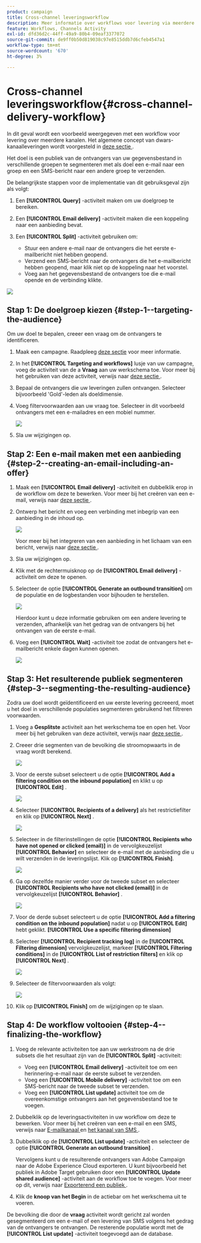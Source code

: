 ```yaml
---
product: campaign
title: Cross-channel leveringsworkflow
description: Meer informatie over workflows voor levering via meerdere kanalen
feature: Workflows, Channels Activity
exl-id: dfd36d2c-44ff-49a9-80b4-09eaf3377072
source-git-commit: de9ff0b50d819038c97e8515ddb7d6cfeb4547a1
workflow-type: tm+mt
source-wordcount: '670'
ht-degree: 3%

---
```


# Cross-channel leveringsworkflow{#cross-channel-delivery-workflow}



In dit geval wordt een voorbeeld weergegeven met een workflow voor levering over meerdere kanalen. Het algemene concept van dwars-kanaalleveringen wordt voorgesteld in [ deze sectie ](cross-channel-deliveries.md).

Het doel is een publiek van de ontvangers van uw gegevensbestand in verschillende groepen te segmenteren met als doel een e-mail naar een groep en een SMS-bericht naar een andere groep te verzenden.

De belangrijkste stappen voor de implementatie van dit gebruiksgeval zijn als volgt:

1. Een **[!UICONTROL Query]** -activiteit maken om uw doelgroep te bereiken.
1. Een **[!UICONTROL Email delivery]** -activiteit maken die een koppeling naar een aanbieding bevat.
1. Een **[!UICONTROL Split]** -activiteit gebruiken om:

   * Stuur een andere e-mail naar de ontvangers die het eerste e-mailbericht niet hebben geopend.
   * Verzend een SMS-bericht naar de ontvangers die het e-mailbericht hebben geopend, maar klik niet op de koppeling naar het voorstel.
   * Voeg aan het gegevensbestand de ontvangers toe die e-mail opende en de verbinding klikte.

![](assets/wkf_cross-channel_7.png)

## Stap 1: De doelgroep kiezen {#step-1--targeting-the-audience}

Om uw doel te bepalen, creeer een vraag om de ontvangers te identificeren.

1. Maak een campagne. Raadpleeg [deze sectie](../../campaign/using/setting-up-marketing-campaigns.md#creating-a-campaign) voor meer informatie.
1. In het **[!UICONTROL Targeting and workflows]** lusje van uw campagne, voeg de activiteit van de a **Vraag** aan uw werkschema toe. Voor meer bij het gebruiken van deze activiteit, verwijs naar [ deze sectie ](query.md).
1. Bepaal de ontvangers die uw leveringen zullen ontvangen. Selecteer bijvoorbeeld &#39;Gold&#39;-leden als doeldimensie.
1. Voeg filtervoorwaarden aan uw vraag toe. Selecteer in dit voorbeeld ontvangers met een e-mailadres en een mobiel nummer.

   ![](assets/wkf_cross-channel_3.png)

1. Sla uw wijzigingen op.

## Stap 2: Een e-mail maken met een aanbieding {#step-2--creating-an-email-including-an-offer}

1. Maak een **[!UICONTROL Email delivery]** -activiteit en dubbelklik erop in de workflow om deze te bewerken. Voor meer bij het creëren van een e-mail, verwijs naar [ deze sectie ](../../delivery/using/about-email-channel.md).
1. Ontwerp het bericht en voeg een verbinding met inbegrip van een aanbieding in de inhoud op.

   ![](assets/wkf_cross-channel_1.png)

   Voor meer bij het integreren van een aanbieding in het lichaam van een bericht, verwijs naar [ deze sectie ](../../interaction/using/integrating-an-offer-via-the-wizard.md#delivering-with-a-call-to-the-offer-engine).

1. Sla uw wijzigingen op.
1. Klik met de rechtermuisknop op de **[!UICONTROL Email delivery]** -activiteit om deze te openen.
1. Selecteer de optie **[!UICONTROL Generate an outbound transition]** om de populatie en de logbestanden voor bijhouden te herstellen.

   ![](assets/wkf_cross-channel_2.png)

   Hierdoor kunt u deze informatie gebruiken om een andere levering te verzenden, afhankelijk van het gedrag van de ontvangers bij het ontvangen van de eerste e-mail.

1. Voeg een **[!UICONTROL Wait]** -activiteit toe zodat de ontvangers het e-mailbericht enkele dagen kunnen openen.

   ![](assets/wkf_cross-channel_4.png)

## Stap 3: Het resulterende publiek segmenteren {#step-3--segmenting-the-resulting-audience}

Zodra uw doel wordt geïdentificeerd en uw eerste levering gecreeerd, moet u het doel in verschillende populaties segmenteren gebruikend het filtreren voorwaarden.

1. Voeg a **Gesplitste** activiteit aan het werkschema toe en open het. Voor meer bij het gebruiken van deze activiteit, verwijs naar [ deze sectie ](split.md).
1. Creeer drie segmenten van de bevolking die stroomopwaarts in de vraag wordt berekend.

   ![](assets/wkf_cross-channel_6.png)

1. Voor de eerste subset selecteert u de optie **[!UICONTROL Add a filtering condition on the inbound population]** en klikt u op **[!UICONTROL Edit]** .

   ![](assets/wkf_cross-channel_8.png)

1. Selecteer **[!UICONTROL Recipients of a delivery]** als het restrictiefilter en klik op **[!UICONTROL Next]** .

   ![](assets/wkf_cross-channel_9.png)

1. Selecteer in de filterinstellingen de optie **[!UICONTROL Recipients who have not opened or clicked (email)]** in de vervolgkeuzelijst **[!UICONTROL Behavior]** en selecteer de e-mail met de aanbieding die u wilt verzenden in de leveringslijst. Klik op **[!UICONTROL Finish]**.

   ![](assets/wkf_cross-channel_10.png)

1. Ga op dezelfde manier verder voor de tweede subset en selecteer **[!UICONTROL Recipients who have not clicked (email)]** in de vervolgkeuzelijst **[!UICONTROL Behavior]** .

   ![](assets/wkf_cross-channel_11.png)

1. Voor de derde subset selecteert u de optie **[!UICONTROL Add a filtering condition on the inbound population]** nadat u op **[!UICONTROL Edit]** hebt geklikt. **[!UICONTROL Use a specific filtering dimension]**
1. Selecteer **[!UICONTROL Recipient tracking log]** in de **[!UICONTROL Filtering dimension]** vervolgkeuzelijst, markeer **[!UICONTROL Filtering conditions]** in de **[!UICONTROL List of restriction filters]** en klik op **[!UICONTROL Next]** .

   ![](assets/wkf_cross-channel_12.png)

1. Selecteer de filtervoorwaarden als volgt:

   ![](assets/wkf_cross-channel_13.png)

1. Klik op **[!UICONTROL Finish]** om de wijzigingen op te slaan.

## Stap 4: De workflow voltooien {#step-4--finalizing-the-workflow}

1. Voeg de relevante activiteiten toe aan uw werkstroom na de drie subsets die het resultaat zijn van de **[!UICONTROL Split]** -activiteit:

   * Voeg een **[!UICONTROL Email delivery]** -activiteit toe om een herinnering-e-mail naar de eerste subset te verzenden.
   * Voeg een **[!UICONTROL Mobile delivery]** -activiteit toe om een SMS-bericht naar de tweede subset te verzenden.
   * Voeg een **[!UICONTROL List update]** activiteit toe om de overeenkomstige ontvangers aan het gegevensbestand toe te voegen.

1. Dubbelklik op de leveringsactiviteiten in uw workflow om deze te bewerken. Voor meer bij het creëren van een e-mail en een SMS, verwijs naar [ E-mailkanaal ](../../delivery/using/about-email-channel.md) en [ het kanaal van SMS ](../../delivery/using/sms-channel.md).
1. Dubbelklik op de **[!UICONTROL List update]** -activiteit en selecteer de optie **[!UICONTROL Generate an outbound transition]** .

   Vervolgens kunt u de resulterende ontvangers van Adobe Campaign naar de Adobe Experience Cloud exporteren. U kunt bijvoorbeeld het publiek in Adobe Target gebruiken door een **[!UICONTROL Update shared audience]** -activiteit aan de workflow toe te voegen. Voor meer op dit, verwijs naar [ Exporterend een publiek ](../../integrations/using/importing-and-exporting-audiences.md#exporting-an-audience).

1. Klik de **knoop van het Begin** in de actiebar om het werkschema uit te voeren.

De bevolking die door de **vraag** activiteit wordt gericht zal worden gesegmenteerd om een e-mail of een levering van SMS volgens het gedrag van de ontvangers te ontvangen. De resterende populatie wordt met de **[!UICONTROL List update]** -activiteit toegevoegd aan de database.
